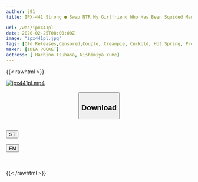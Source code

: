 ```yaml
---
author: j91
title: IPX-441 Strong ● Swap NTR My Girlfriend Who Has Been Squided Many Times To A Middle-aged DQN Couple And Cummed Out. Nishinomiya Dream

url: /was/ipx441pl
date: 2020-02-25T08:00:00Z
image: "ipx441pl.jpg"
tags: [Old Releases,Censored,Couple, Creampie, Cuckold, Hot Spring, Promiscuity, Swingers ]
maker: [IDEA POCKET]
actress: [ Hachino Tsubasa, Nishimiya Yume]
---
```



{{< rawhtml >}}

<div class="video" data-videoid="D2aaY7aZPdSk184">
    <a href="javascript:;">
        <img src="/was/ipx441pl/ipx441pl.jpg" width="WIDTH" height="HEIGHT" alt="ipx441pl.mp4" loading="lazy">
    </a>
</div>

<script type="text/javascript" src="https://j91.asia/asset/on-demand-st.js"></script>

<br>
  <link rel="stylesheet" href="https://j91.asia/asset/bs5.css">
  
  <center>
  <button class="btn btn-primary" type="button" data-bs-toggle="collapse" data-bs-target=".multi-collapse" aria-expanded="false" aria-controls="multiCollapseExample1 multiCollapseExample2"><h2>Download</h2></button></center>
</p>
<div class="row">
  <div class="col">
    <div class="collapse multi-collapse" id="multiCollapseExample1">
      <div class="card card-body">
	      	      <br>
<div class="buttons">  
<a href="https://streamtape.to/v/D2aaY7aZPdSk184" target="_blank"><button class="btn-hover color-3"><i class="fa fa-download"></i> ST</button></a></div>
    </div>
  </div>
</div>
  <div class="col">
    <div class="collapse multi-collapse" id="multiCollapseExample2">
      <div class="card card-body">
	      <br>
<div class="buttons">
    <a href="https://filemoon.sx/d/2ockuhcpqx70" target="_blank"><button class="btn-hover color-8"><i class="fa fa-download"></i> FM</button></a></div>
<br><br>
      </div>
    </div>
  </div>
</div>

{{< /rawhtml >}}
